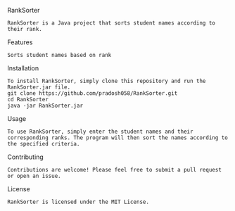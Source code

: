 RankSorter

    RankSorter is a Java project that sorts student names according to their rank.

Features

    Sorts student names based on rank

Installation

    To install RankSorter, simply clone this repository and run the RankSorter.jar file.
    git clone https://github.com/pradosh058/RankSorter.git
    cd RankSorter
    java -jar RankSorter.jar

Usage

    To use RankSorter, simply enter the student names and their corresponding ranks. The program will then sort the names according to the specified criteria.

Contributing

    Contributions are welcome! Please feel free to submit a pull request or open an issue.

License

    RankSorter is licensed under the MIT License.
